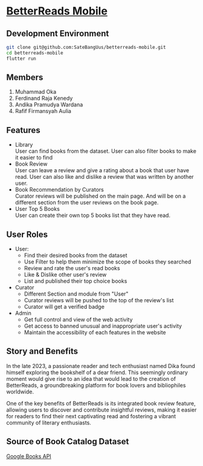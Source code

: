 # [BetterReads Mobile]()
## Development Environment

```bash
git clone git@github.com:SateBangUus/betterreads-mobile.git
cd betterreads-mobile
flutter run
```


## Members
1. Muhammad Oka
2. Ferdinand Raja Kenedy
3. Andika Pramudya Wardana
4. Rafif Firmansyah Aulia

## Features

- Library</br>
    User can find books from the dataset. User can also filter books to make it easier to find
- Book Review</br>
    User can leave a review and give a rating about a book that user have read. User can also like and dislike a review that was written by another user.
- Book Recommendation by Curators</br>
    Curator reviews will be published on the main page. And will be on a different section from the user reviews on the book page.
- User Top 5 Books</br>
    User can create their own top 5 books list that they have read.

## User Roles

- User:
    - Find their desired books from the dataset
    - Use Filter to help them minimize the scope of books they searched
    - Review and rate the user's read books
    - Like & Dislike other user's review
    - List and published their top choice books
- Curator
    - Different Section and module from "User"
    - Curator reviews will be pushed to the top of the review's list
    - Curator will get a verified badge
- Admin
    - Get full control and view of the web activity
    - Get access to banned unusual and inappropriate user's activity
    - Maintain the accessibility of each features in the website
## Story and Benefits
In the late 2023, a passionate reader and tech enthusiast named Dika found himself exploring the bookshelf of a dear friend. This seemingly ordinary moment would give rise to an idea that would lead to the creation of BetterReads, a groundbreaking platform for book lovers and bibliophiles worldwide. 

One of the key benefits of BetterReads is its integrated book review feature, allowing users to discover and contribute insightful reviews, making it easier for readers to find their next captivating read and fostering a vibrant community of literary enthusiasts.

## Source of Book Catalog Dataset
[Google Books API](https://developers.google.com/books/)